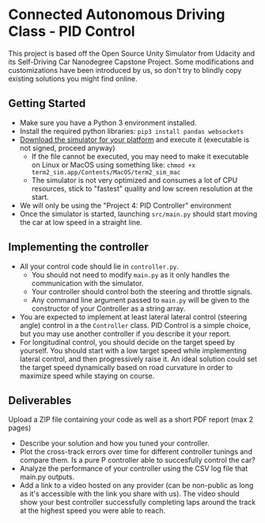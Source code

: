 # Connected Autonomous Driving Class - PID Control

This project is based off the Open Source Unity Simulator from Udacity and its Self-Driving Car Nanodegree Capstone Project. Some modifications and customizations have been introduced by us, so don't try to blindly copy existing solutions you might find online.

## Getting Started

- Make sure you have a Python 3 environment installed.
- Install the required python libraries: `pip3 install pandas websockets`
- [Download the simulator for your platform](https://github.com/udacity/self-driving-car-sim/releases/tag/v1.45) and execute it (executable is not signed, proceed anyway)
  - If the file cannot be executed, you may need to make it executable on Linux or MacOS using something like: `chmod +x term2_sim.app/Contents/MacOS/term2_sim_mac`
  - The simulator is not very optimized and consumes a lot of CPU resources, stick to "fastest" quality and low screen resolution at the start.
- We will only be using the "Project 4: PID Controller" environment
- Once the simulator is started, launching `src/main.py` should start moving the car at low speed in a straight line.

## Implementing the controller

- All your control code should lie in `controller.py`. 
  - You should not need to modify `main.py` as it only handles the communication with the simulator. 
  - Your controller should control both the steering and throttle signals.
  - Any command line argument passed to `main.py` will be given to the constructor of your Controller as a string array.
- You are expected to implement at least lateral lateral control (steering angle) control in a the `Controller` class. PID Control is a simple choice, but you may use another controller if you describe it your report. 
- For longitudinal control, you should decide on the target speed by yourself. You should start with a low target speed while implementing lateral control, and then progressively raise it. An ideal solution could set the target speed dynamically based on road curvature in order to maximize speed while staying on course.

## Deliverables

Upload a ZIP file containing your code as well as a short PDF report (max 2 pages)
  - Describe your solution and how you tuned your controller.
  - Plot the cross-track errors over time for different controller tunings and compare them. Is a pure P controller able to succesfully control the car?
  - Analyze the performance of your controller using the CSV log file that main.py outputs.
  - Add a link to a video hosted on any provider (can be non-public as long as it's accessible with the link you share with us). The video should show your best controller successfully completing laps around the track at the highest speed you were able to reach.

